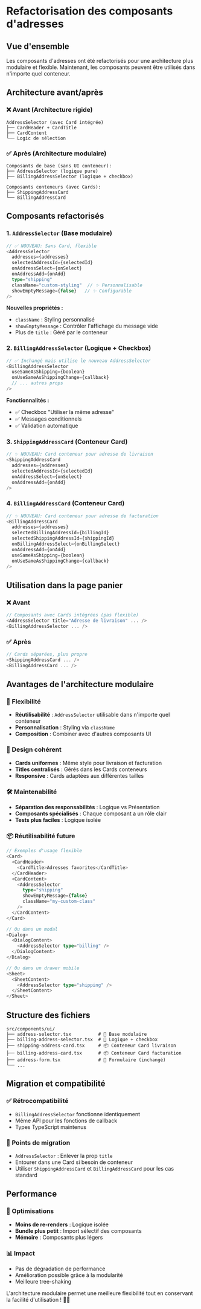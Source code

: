 # Refactorisation des composants d'adresses

## Vue d'ensemble

Les composants d'adresses ont été refactorisés pour une architecture plus modulaire et flexible. Maintenant, les composants peuvent être utilisés dans n'importe quel conteneur.

## Architecture avant/après

### ❌ Avant (Architecture rigide)
```
AddressSelector (avec Card intégrée)
├── CardHeader + CardTitle
├── CardContent
└── Logic de sélection
```

### ✅ Après (Architecture modulaire)
```
Composants de base (sans UI conteneur):
├── AddressSelector (logique pure)
├── BillingAddressSelector (logique + checkbox)

Composants conteneurs (avec Cards):
├── ShippingAddressCard
└── BillingAddressCard
```

## Composants refactorisés

### 1. `AddressSelector` (Base modulaire)
```typescript
// ✅ NOUVEAU: Sans Card, flexible
<AddressSelector
  addresses={addresses}
  selectedAddressId={selectedId}
  onAddressSelect={onSelect}
  onAddressAdd={onAdd}
  type="shipping"
  className="custom-styling"  // ✨ Personnalisable
  showEmptyMessage={false}   // ✨ Configurable
/>
```

**Nouvelles propriétés :**
- `className` : Styling personnalisé
- `showEmptyMessage` : Contrôler l'affichage du message vide
- Plus de `title` : Géré par le conteneur

### 2. `BillingAddressSelector` (Logique + Checkbox)
```typescript
// ✅ Inchangé mais utilise le nouveau AddressSelector
<BillingAddressSelector
  useSameAsShipping={boolean}
  onUseSameAsShippingChange={callback}
  // ... autres props
/>
```

**Fonctionnalités :**
- ✅ Checkbox "Utiliser la même adresse"
- ✅ Messages conditionnels
- ✅ Validation automatique

### 3. `ShippingAddressCard` (Conteneur Card)
```typescript
// ✨ NOUVEAU: Card conteneur pour adresse de livraison
<ShippingAddressCard
  addresses={addresses}
  selectedAddressId={selectedId}
  onAddressSelect={onSelect}
  onAddressAdd={onAdd}
/>
```

### 4. `BillingAddressCard` (Conteneur Card)
```typescript
// ✨ NOUVEAU: Card conteneur pour adresse de facturation
<BillingAddressCard
  addresses={addresses}
  selectedBillingAddressId={billingId}
  selectedShippingAddressId={shippingId}
  onBillingAddressSelect={onBillingSelect}
  onAddressAdd={onAdd}
  useSameAsShipping={boolean}
  onUseSameAsShippingChange={callback}
/>
```

## Utilisation dans la page panier

### ❌ Avant
```typescript
// Composants avec Cards intégrées (pas flexible)
<AddressSelector title="Adresse de livraison" ... />
<BillingAddressSelector ... />
```

### ✅ Après
```typescript
// Cards séparées, plus propre
<ShippingAddressCard ... />
<BillingAddressCard ... />
```

## Avantages de l'architecture modulaire

### 🔧 Flexibilité
- **Réutilisabilité** : `AddressSelector` utilisable dans n'importe quel conteneur
- **Personnalisation** : Styling via `className` 
- **Composition** : Combiner avec d'autres composants UI

### 🎨 Design cohérent
- **Cards uniformes** : Même style pour livraison et facturation
- **Titles centralisés** : Gérés dans les Cards conteneurs
- **Responsive** : Cards adaptées aux différentes tailles

### 🛠 Maintenabilité
- **Séparation des responsabilités** : Logique vs Présentation
- **Composants spécialisés** : Chaque composant a un rôle clair
- **Tests plus faciles** : Logique isolée

### 📦 Réutilisabilité future
```typescript
// Exemples d'usage flexible
<Card>
  <CardHeader>
    <CardTitle>Adresses favorites</CardTitle>
  </CardHeader>
  <CardContent>
    <AddressSelector 
      type="shipping" 
      showEmptyMessage={false}
      className="my-custom-class"
    />
  </CardContent>
</Card>

// Ou dans un modal
<Dialog>
  <DialogContent>
    <AddressSelector type="billing" />
  </DialogContent>
</Dialog>

// Ou dans un drawer mobile
<Sheet>
  <SheetContent>
    <AddressSelector type="shipping" />
  </SheetContent>
</Sheet>
```

## Structure des fichiers

```
src/components/ui/
├── address-selector.tsx          # 🔧 Base modulaire
├── billing-address-selector.tsx  # 🔧 Logique + checkbox  
├── shipping-address-card.tsx     # 📦 Conteneur Card livraison
├── billing-address-card.tsx      # 📦 Conteneur Card facturation
├── address-form.tsx              # 📝 Formulaire (inchangé)
└── ...
```

## Migration et compatibilité

### ✅ Rétrocompatibilité
- `BillingAddressSelector` fonctionne identiquement
- Même API pour les fonctions de callback
- Types TypeScript maintenus

### 🔄 Points de migration
- `AddressSelector` : Enlever la prop `title`
- Entourer dans une Card si besoin de conteneur
- Utiliser `ShippingAddressCard` et `BillingAddressCard` pour les cas standard

## Performance

### 🚀 Optimisations
- **Moins de re-renders** : Logique isolée
- **Bundle plus petit** : Import sélectif des composants
- **Mémoire** : Composants plus légers

### 📊 Impact
- Pas de dégradation de performance
- Amélioration possible grâce à la modularité
- Meilleure tree-shaking

L'architecture modulaire permet une meilleure flexibilité tout en conservant la facilité d'utilisation ! 🎯✨
